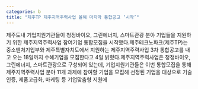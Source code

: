 ```yaml
---
categories: b
title: "제주TP 제주지역주력사업 올해 마지막 통합공고 ‘시작’"
---
```

제주도내 기업지원기관들이 청정바이오, 그린에너지, 스마트관광 분야 기업들을 지원하기 위한 제주지역주력사업 참여기업 통합모집을 시작했다.제주테크노파크(제주TP)는 중소벤처기업부와 제주특별자치도에서 지원하는 제주지역주력사업 3차 통합공고를 내고 오는 18일까지 수혜기업을 모집한다고 4일 밝혔다.제주지역주력사업은 청정바이오, 그린에너지, 스마트관광으로 구성되어 있는데, 기업지원기관들은 이번 통합모집을 통해 제주지역주력사업 분야 11개 과제에 참여할 기업을 모집해 선정된 기업을 대상으로 기술인증, 제품고급화, 마케팅 등 기업맞춤형 지원에